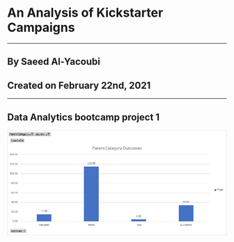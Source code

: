 # An Analysis of Kickstarter Campaigns
---
## By Saeed Al-Yacoubi
## Created on February 22nd, 2021
---
Data Analytics bootcamp project 1
---
![chart_1](https://github.com/sed-jackob/kickstarter-analysis/blob/main/Parent_Category_Outcomes.png)
